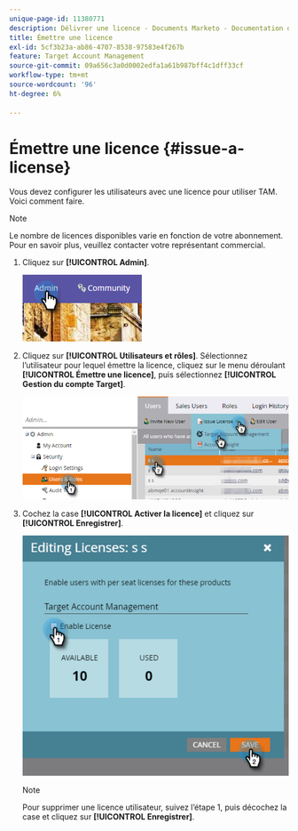 ```yaml
---
unique-page-id: 11380771
description: Délivrer une licence - Documents Marketo - Documentation du produit
title: Émettre une licence
exl-id: 5cf3b23a-ab86-4707-8538-97583e4f267b
feature: Target Account Management
source-git-commit: 09a656c3a0d0002edfa1a61b987bff4c1dff33cf
workflow-type: tm+mt
source-wordcount: '96'
ht-degree: 6%

---
```


# Émettre une licence {#issue-a-license}

Vous devez configurer les utilisateurs avec une licence pour utiliser TAM. Voici comment faire.

>[!NOTE]
>
>Le nombre de licences disponibles varie en fonction de votre abonnement. Pour en savoir plus, veuillez contacter votre représentant commercial.

1. Cliquez sur **[!UICONTROL Admin]**.

   ![](assets/issue-a-license-1.png)

1. Cliquez sur **[!UICONTROL Utilisateurs et rôles]**. Sélectionnez l’utilisateur pour lequel émettre la licence, cliquez sur le menu déroulant **[!UICONTROL Émettre une licence]**, puis sélectionnez **[!UICONTROL Gestion du compte Target]**.

   ![](assets/issue-a-license-2.png)

1. Cochez la case **[!UICONTROL Activer la licence]** et cliquez sur **[!UICONTROL Enregistrer]**.

   ![](assets/issue-a-license-3.png)

   >[!NOTE]
   >
   >Pour supprimer une licence utilisateur, suivez l’étape 1, puis décochez la case et cliquez sur **[!UICONTROL Enregistrer]**.
